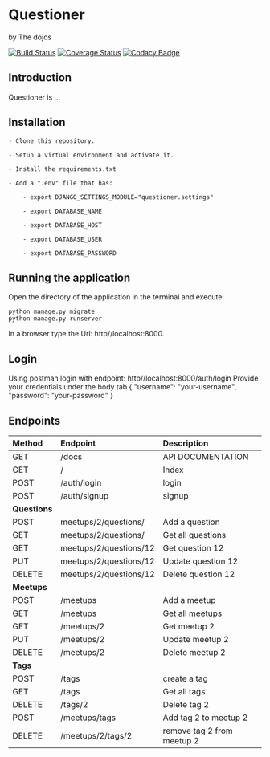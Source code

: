 # Questioner

by The dojos

[![Build Status](https://travis-ci.com/kbjude/questioner.svg?branch=develop)](https://travis-ci.com/kbjude/questioner)
[![Coverage Status](https://coveralls.io/repos/github/kbjude/questioner/badge.svg?branch=develop)](https://coveralls.io/github/kbjude/questioner?branch=develop)
[![Codacy Badge](https://api.codacy.com/project/badge/Grade/5733e79fce2049e8bb43bc0558a5b910)](https://www.codacy.com/app/kalsmic/questioner?utm_source=github.com&amp;utm_medium=referral&amp;utm_content=kbjude/questioner&amp;utm_campaign=Badge_Grade)

## Introduction

Questioner is ...

## Installation

    - Clone this repository.

    - Setup a virtual environment and activate it.

    - Install the requirements.txt

    - Add a ".env" file that has:

        - export DJANGO_SETTINGS_MODULE="questioner.settings"

        - export DATABASE_NAME

        - export DATABASE_HOST

        - export DATABASE_USER

        - export DATABASE_PASSWORD

## Running the application

Open the directory of the application in the terminal and execute:

    python manage.py migrate
    python manage.py runserver

In a browser type the Url: http//localhost:8000.

## Login

Using postman login with endpoint: http//localhost:8000/auth/login
Provide your credentials under the body tab
{
"username": "your-username",
"password": "your-password"
}

## Endpoints

| Method        | Endpoint               | Description                |
|:--------------|:-----------------------|:---------------------------|
| GET           | /docs                  | API DOCUMENTATION          |
| GET           | /                      | Index                      |
| POST          | /auth/login            | login                      |
| POST          | /auth/signup           | signup                     |
| **Questions** |                        |                            |
| POST          | meetups/2/questions/   | Add a question             |
| GET           | meetups/2/questions/   | Get all questions          |
| GET           | meetups/2/questions/12 | Get question 12            |
| PUT           | meetups/2/questions/12 | Update question 12         |
| DELETE        | meetups/2/questions/12 | Delete question 12         |
| **Meetups**   |                        |                            |
| POST          | /meetups               | Add a meetup               |
| GET           | /meetups               | Get all meetups            |
| GET           | /meetups/2             | Get meetup 2               |
| PUT           | /meetups/2             | Update meetup 2            |
| DELETE        | /meetups/2             | Delete meetup 2            |
| **Tags**      |                        |                            |
| POST          | /tags                  | create a tag               |
| GET           | /tags                  | Get all tags               |
| DELETE        | /tags/2                | Delete tag 2               |
| POST          | /meetups/tags          | Add tag 2 to meetup 2      |
| DELETE        | /meetups/2/tags/2      | remove tag 2 from meetup 2 |
